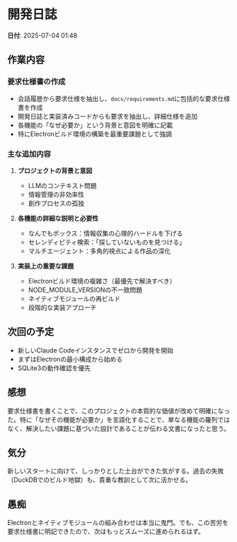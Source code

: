 # 開発日誌

**日付**: 2025-07-04 01:48

## 作業内容

### 要求仕様書の作成
- 会話履歴から要求仕様を抽出し、`docs/requirements.md`に包括的な要求仕様書を作成
- 開発日誌と実装済みコードからも要求を抽出し、詳細仕様を追加
- 各機能の「なぜ必要か」という背景と意図を明確に記載
- 特にElectronビルド環境の構築を最重要課題として強調

### 主な追加内容
1. **プロジェクトの背景と意図**
   - LLMのコンテキスト問題
   - 情報管理の非効率性
   - 創作プロセスの孤独

2. **各機能の詳細な説明と必要性**
   - なんでもボックス：情報収集の心理的ハードルを下げる
   - セレンディピティ検索：「探していないものを見つける」
   - マルチエージェント：多角的視点による作品の深化

3. **実装上の重要な課題**
   - Electronビルド環境の複雑さ（最優先で解決すべき）
   - NODE_MODULE_VERSIONの不一致問題
   - ネイティブモジュールの再ビルド
   - 段階的な実装アプローチ

## 次回の予定
- 新しいClaude Codeインスタンスでゼロから開発を開始
- まずはElectronの最小構成から始める
- SQLite3の動作確認を優先

## 感想
要求仕様書を書くことで、このプロジェクトの本質的な価値が改めて明確になった。特に「なぜその機能が必要か」を言語化することで、単なる機能の羅列ではなく、解決したい課題に基づいた設計であることが伝わる文書になったと思う。

## 気分
新しいスタートに向けて、しっかりとした土台ができた気がする。過去の失敗（DuckDBでのビルド地獄）も、貴重な教訓として次に活かせる。

## 愚痴
Electronとネイティブモジュールの組み合わせは本当に鬼門。でも、この苦労を要求仕様書に明記できたので、次はもっとスムーズに進められるはず。